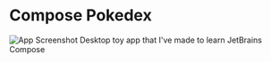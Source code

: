 # Compose Pokedex
![App Screenshot](/screenshot.png)
Desktop toy app that I've made to learn JetBrains Compose
